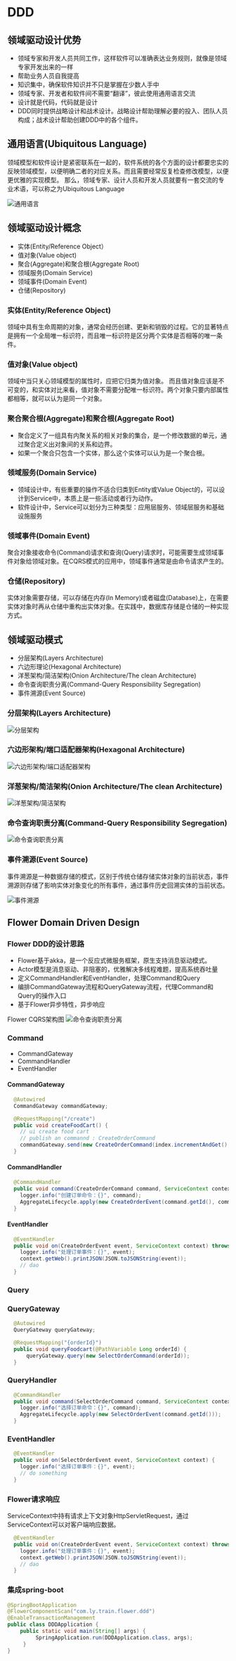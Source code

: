 # DDD

## 领域驱动设计优势

- 领域专家和开发人员共同工作，这样软件可以准确表达业务规则，就像是领域专家开发出来的一样
- 帮助业务人员自我提高
- 知识集中，确保软件知识并不只是掌握在少数人手中
- 领域专家、开发者和软件间不需要“翻译”，彼此使用通用语言交流
- 设计就是代码，代码就是设计
- DDD同时提供战略设计和战术设计。战略设计帮助理解必要的投入、团队人员构成；战术设计帮助创建DDD中的各个组件。

## 通用语言(Ubiquitous Language)

领域模型和软件设计是紧密联系在一起的，软件系统的各个方面的设计都要忠实的反映领域模型，以便明确二者的对应关系。而且需要经常反复检查修改模型，以便更优雅的实现模型。
那么，领域专家、设计人员和开发人员就要有一套交流的专业术语，可以称之为Ubiquitous Language

![通用语言](img/ddd-ubiquitous-language.png)

## 领域驱动设计概念

- 实体(Entity/Reference Object）
- 值对象(Value object)
- 聚合(Aggregate)和聚合根(Aggregate Root)
- 领域服务(Domain Service)
- 领域事件(Domain Event)
- 仓储(Repository)

### 实体(Entity/Reference Object)

领域中具有生命周期的对象，通常会经历创建、更新和销毁的过程。它的显著特点是拥有一个全局唯一标识符，而且唯一标识符是区分两个实体是否相等的唯一条件。

### 值对象(Value object)

领域中当只关心领域模型的属性时，应把它归类为值对象。 而且值对象应该是不可变的，和实体对比来看，值对象不需要分配唯一标识符。两个对象只要内部属性都相等，就可以认为是同一个对象。

### 聚合聚合根(Aggregate)和聚合根(Aggregate Root)

- 聚合定义了一组具有内聚关系的相关对象的集合，是一个修改数据的单元，通过聚合定义出对象间的关系和边界。
- 如果一个聚合只包含一个实体，那么这个实体可以认为是一个聚合根。

### 领域服务(Domain Service)

- 领域设计中，有些重要的操作不适合归类到Entity或Value Object的，可以设计到Service中，本质上是一些活动或者行为动作。
- 软件设计中，Service可以划分为三种类型：应用层服务、领域层服务和基础设施服务

### 领域事件(Domain Event)

聚合对象接收命令(Command)请求和查询(Query)请求时，可能需要生成领域事件对象给领域对象。在CQRS模式的应用中，领域事件通常是由命令请求产生的。

### 仓储(Repository)

实体对象需要存储，可以存储在内存(In Memory)或者磁盘(Database)上，在需要实体对象时再从仓储中重构出实体对象。在实践中，数据库存储是仓储的一种实现方式。

## 领域驱动模式

- 分层架构(Layers Architecture)
- 六边形理论(Hexagonal Architecture)
- 洋葱架构/简洁架构(Onion Architecture/The clean Architecture)
- 命令查询职责分离(Command-Query Responsibility Segregation)
- 事件溯源(Event Source)

### 分层架构(Layers Architecture)

![分层架构](img/ddd-layer-architecture.png)

### 六边形架构/端口适配器架构(Hexagonal Architecture)

![六边形架构/端口适配器架构](img/ddd-hexagonal-architecture.png)

### 洋葱架构/简洁架构(Onion Architecture/The clean Architecture)

![洋葱架构/简洁架构](img/ddd-onion-architecture.png)

### 命令查询职责分离(Command-Query Responsibility Segregation)

![命令查询职责分离](img/ddd-cqrs-architecture.png)

### 事件溯源(Event Source)

事件溯源是一种数据存储的模式，区别于传统仓储存储实体对象的当前状态，事件溯源则存储了影响实体对象变化的所有事件，通过事件历史回溯实体的当前状态。

![事件溯源](img/ddd-es-architecture.png)

## Flower Domain Driven Design

### Flower DDD的设计思路
- Flower基于akka，是一个反应式微服务框架，原生支持消息驱动模式。
- Actor模型是消息驱动、非阻塞的，优雅解决多线程难题，提高系统吞吐量
- 定义CommandHandler和EventHandler，处理Command和Query
- 编排CommandGateway流程和QueryGateway流程，代理Command和Query的操作入口
- 基于Flower异步特性，异步响应

Flower CQRS架构图
![命令查询职责分离](img/ddd-flower-cqrs-architecture.png)

### Command

- CommandGateway
- CommandHandler
- EventHandler

#### CommandGateway

```java
  @Autowired
  CommandGateway commandGateway;

  @RequestMapping("/create")
  public void createFoodCart() {
    // ui create food cart
    // publish an commannd : CreateOrderCommand
    commandGateway.send(new CreateOrderCommand(index.incrementAndGet(), "foodcart"));
  }
```

#### CommandHandler

```java
  @CommandHandler
  public void command(CreateOrderCommand command, ServiceContext context) {
    logger.info("创建订单命令：{}", command);
    AggregateLifecycle.apply(new CreateOrderEvent(command.getId(), command.getName()));
  }
```

#### EventHandler

```java
  @EventHandler
  public void on(CreateOrderEvent event, ServiceContext context) throws IOException {
    logger.info("处理订单事件：{}", event);
    context.getWeb().printJSON(JSON.toJSONString(event));
    // dao
  }
```

### Query

### QueryGateway

```java
  @Autowired
  QueryGateway queryGateway;

  @RequestMapping("{orderId}")
  public void queryFoodcart(@PathVariable Long orderId) {
	  queryGateway.query(new SelectOrderCommand(orderId));
  }
```

### QueryHandler 

```java
  @CommandHandler
  public void command(SelectOrderCommand command, ServiceContext context) {
    logger.info("选择订单命令：{}", command);
    AggregateLifecycle.apply(new SelectOrderEvent(command.getId()));
  }
```

### EventHandler

```java
  @EventHandler
  public void on(SelectOrderEvent event, ServiceContext context) {
    logger.info("选择订单事件：{}", event);
    // do something
  }
```

### Flower请求响应

ServiceContext中持有请求上下文对象HttpServletRequest，通过ServiceContext可以对客户端响应数据。

```java
  @EventHandler
  public void on(CreateOrderEvent event, ServiceContext context) throws IOException {
    logger.info("处理订单事件：{}", event);
    context.getWeb().printJSON(JSON.toJSONString(event));
    // dao
  }
```

### 集成spring-boot

```java
@SpringBootApplication
@FlowerComponentScan("com.ly.train.flower.ddd")
@EnableTransactionManagement
public class DDDApplication {
    public static void main(String[] args) {
         SpringApplication.run(DDDApplication.class, args);
     }
}
```
